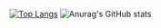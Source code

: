 [![Top Langs](https://github-readme-stats.vercel.app/api/top-langs/?username=IK-20211125&theme=dark
)](https://github.com/anuraghazra/github-readme-stats)
![Anurag's GitHub stats](https://github-readme-stats.vercel.app/api?username=IK-20211125&theme=dark)

<!--
**IK-20211125/IK-20211125** is a ✨ _special_ ✨ repository because its `README.md` (this file) appears on your GitHub profile.

Here are some ideas to get you started:

- 🔭 I’m currently working on ...
- 🌱 I’m currently learning ...
- 👯 I’m looking to collaborate on ...
- 🤔 I’m looking for help with ...
- 💬 Ask me about ...
- 📫 How to reach me: ...
- 😄 Pronouns: ...
- ⚡ Fun fact: ...
-->

